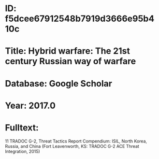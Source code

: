 # ID: f5dcee67912548b7919d3666e95b410c
# Title: Hybrid warfare: The 21st century Russian way of warfare
# Database: Google Scholar
# Year: 2017.0
# Fulltext:
11 TRADOC G-2, Threat Tactics Report Compendium: ISIL, North Korea, Russia, and China (Fort Leavenworth, KS: TRADOC G-2 ACE Threat Integration, 2015)